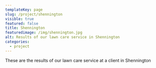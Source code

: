 ```yaml
---
templateKey: page
slug: /project/shennington
visible: true
featured: false
title: Shennington
featuredimage: /img/shennington.jpg
alt: Results of our lawn care service in Shennington
categories:
  - project
---
```


These are the results of our lawn care service at a client in Shennington
